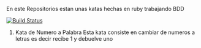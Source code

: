 En este Repositorios estan unas katas hechas en ruby trabajando BDD

[![Build Status](https://travis-ci.org/edirlang/Kata_Numeros_a_Letras.svg?branch=master)](https://travis-ci.org/edirlang/Kata_Numeros_a_Letras)

1. Kata de Numero a Palabra
  Esta kata consiste en cambiar de numeros a letras es decir recibe 1 y debuelve uno 
